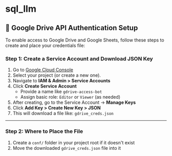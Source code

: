# sql_llm

## 🔐 Google Drive API Authentication Setup

To enable access to Google Drive and Google Sheets, follow these steps to create and place your credentials file:

### Step 1: Create a Service Account and Download JSON Key

1. Go to [Google Cloud Console](https://console.cloud.google.com/)
2. Select your project (or create a new one).
3. Navigate to **IAM & Admin > Service Accounts**
4. Click **Create Service Account**
   - Provide a name like `gdrive-access-bot`
   - Assign basic role: `Editor` or `Viewer` (as needed)
5. After creating, go to the Service Account → **Manage Keys**
6. Click **Add Key > Create New Key > JSON**
7. This will download a file like: `gdrive_creds.json`

---

### Step 2: Where to Place the File

1. Create a `conf/` folder in your project root if it doesn't exist
2. Move the downloaded `gdrive_creds.json` file into it
